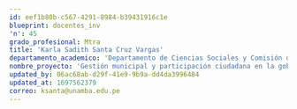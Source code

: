 ```yaml
---
id: eef1b80b-c567-4291-8984-b39431916c1e
blueprint: docentes_inv
'n': 45
grado_profesional: Mtra
title: 'Karla Sadith Santa Cruz Vargas'
departamento_academico: 'Departamento de Ciencias Sociales y Comisión de Posgrado'
nombre_proyecto: 'Gestión municipal y participación ciudadana en la gobernabilidad local del distrito de Tamburco, durante el periodo 2019 – 2021.'
updated_by: 06ac68ab-d29f-41e9-9b9a-dd4da3996484
updated_at: 1697562379
correo: ksanta@unamba.edu.pe
---
```

